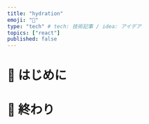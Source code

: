 ```yaml
---
title: "hydration"
emoji: "🙆"
type: "tech" # tech: 技術記事 / idea: アイデア
topics: ["react"]
published: false
---
```

# 🌼 はじめに


# 🌷 終わり